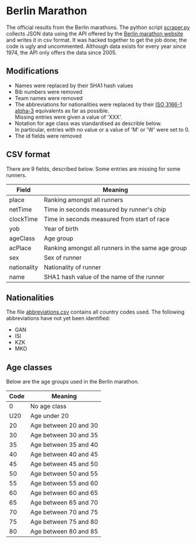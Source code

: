 Berlin Marathon
===============

The official results from the Berlin marathons.
The python script [scraper.py](scripts/scraper.py) collects JSON data using the API offered by the [Berlin marathon website](http://www.bmw-berlin-marathon.com/files/addons/scc_events_data/ajax.results.php?) and writes it in csv format.
It was hacked together to get the job done; the code is ugly and uncommented.
Although data exists for every year since 1974, the API only offers the data since 2005.

Modifications
-------------

* Names were replaced by their SHA1 hash values
* Bib numbers were removed
* Team names were removed
* The abbreviations for nationalities were replaced by their [ISO 3166-1 alpha-3](https://en.wikipedia.org/wiki/ISO_3166-1_alpha-3) equivalents as far as possible.  
Missing entries were given a value of 'XXX'.
* Notation for age class was standardised as describle below.  
In particular, entries with no value or a value of 'M' or 'W' were set to 0.
* The id fields were removed

CSV format
----------

There are 9 fields, described below.
Some entries are missing for some runners.

|Field|Meaning|
|-----|-------|
|place|Ranking amongst all runners|
|netTime|Time in seconds measured by runner's chip|
|clockTime|Time in seconds measured from start of race|
|yob|Year of birth|
|ageClass|Age group|
|acPlace|Ranking amongst all runners in the same age group|
|sex|Sex of runner|
|nationality|Nationality of runner|
|name|SHA1 hash value of the name of the runner|

Nationalities
-------------

The file [abbreviations.csv](scripts/abbreviations) contains all country codes used.
The following abbreviations have not yet been identified:
* GAN 
* ISI
* KZK  
* MKO

Age classes
-----------

Below are the age groups used in the Berlin marathon.

|Code | Meaning  |
|-----|----------|
| 0 | No age class |
| U20 | Age under 20 |
| 20 | Age between 20 and 30 |
| 30 | Age between 30 and 35 |
| 35 | Age between 35 and 40 |
| 40 | Age between 40 and 45 |
| 45 | Age between 45 and 50 |
| 50 | Age between 50 and 55 |
| 55 | Age between 55 and 60 |
| 60 | Age between 60 and 65 |
| 65 | Age between 65 and 70 |
| 70 | Age between 70 and 75 |
| 75 | Age between 75 and 80 |
| 80 | Age between 80 and 85 |


